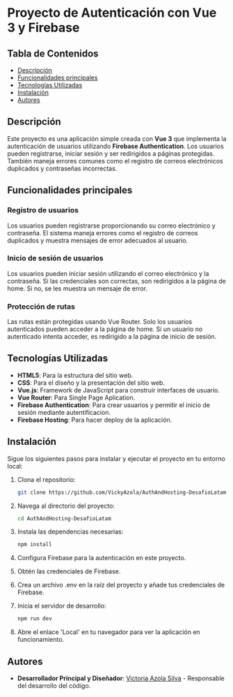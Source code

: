 # Proyecto de Autenticación con Vue 3 y Firebase

## Tabla de Contenidos

- [Descripción](#descripción)
- [Funcionalidades principales](#funcionalidades-principales)
- [Tecnologías Utilizadas](#tecnologías-utilizadas)
- [Instalación](#instalación)
- [Autores](#autores)

## Descripción

Este proyecto es una aplicación simple creada con **Vue 3** que implementa la autenticación de usuarios utilizando **Firebase Authentication**. Los usuarios pueden registrarse, iniciar sesión y ser redirigidos a páginas protegidas. También maneja errores comunes como el registro de correos electrónicos duplicados y contraseñas incorrectas.

## Funcionalidades principales

### Registro de usuarios

Los usuarios pueden registrarse proporcionando su correo electrónico y contraseña. El sistema maneja errores como el registro de correos duplicados y muestra mensajes de error adecuados al usuario.

### Inicio de sesión de usuarios

Los usuarios pueden iniciar sesión utilizando el correo electrónico y la contraseña. Si las credenciales son correctas, son redirigidos a la página de home. Si no, se les muestra un mensaje de error.

### Protección de rutas

Las rutas están protegidas usando Vue Router. Solo los usuarios autenticados pueden acceder a la página de home. Si un usuario no autenticado intenta acceder, es redirigido a la página de inicio de sesión.

## Tecnologías Utilizadas

- **HTML5**: Para la estructura del sitio web.
- **CSS**: Para el diseño y la presentación del sitio web.
- **Vue.js**: Framework de JavaScript para construir interfaces de usuario.
- **Vue Router**: Para Single Page Aplication.
- **Firebase Authentication**: Para crear usuarios y permitir el inicio de sesión mediante autentificacion.
- **Firebase Hosting**: Para hacer deploy de la aplicación.

## Instalación

Sigue los siguientes pasos para instalar y ejecutar el proyecto en tu entorno local:

1. Clona el repositorio:

    ```bash
    git clone https://github.com/VickyAzola/AuthAndHosting-DesafioLatam.git
    ```

2. Navega al directorio del proyecto:

    ```bash
    cd AuthAndHosting-DesafioLatam
    ```

3. Instala las dependencias necesarias:

    ```bash
    npm install
    ```
    
4. Configura Firebase para la autenticación en este proyecto.
5. Obtén las credenciales de Firebase.
6. Crea un archivo .env en la raíz del proyecto y añade tus credenciales de Firebase.
   
7. Inicia el servidor de desarrollo:

    ```bash
    npm run dev
    ```

8. Abre el enlace 'Local' en tu navegador para ver la aplicación en funcionamiento.

## Autores

- **Desarrollador Principal y Diseñador**: [Victoria Azola Silva](https://github.com/VickyAzola) - Responsable del desarrollo del código.

